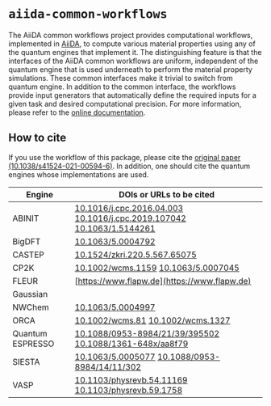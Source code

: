 # `aiida-common-workflows`
The AiiDA common workflows project provides computational workflows, implemented in [AiiDA](https://www.aiida.net), to compute various material properties using any of the quantum engines that implement it.
The distinguishing feature is that the interfaces of the AiiDA common workflows are uniform, independent of the quantum engine that is used underneath to perform the material property simulations.
These common interfaces make it trivial to switch from quantum engine.
In addition to the common interface, the workflows provide input generators that automatically define the required inputs for a given task and desired computational precision.
For more information, please refer to the [online documentation](https://aiida-common-workflows.readthedocs.io/en/latest/).


## How to cite
If you use the workflow of this package, please cite the [original paper (10.1038/s41524-021-00594-6)](https://doi.org/10.1038/s41524-021-00594-6).
In addition, one should cite the quantum engines whose implementations are used.

Engine           | DOIs or URLs to be cited
---------------- | ----------------------------
ABINIT           | [10.1016/j.cpc.2016.04.003](https://doi.org/10.1016/j.cpc.2016.04.003) [10.1016/j.cpc.2019.107042](https://doi.org/10.1016/j.cpc.2019.107042) [10.1063/1.5144261](https://doi.org/10.1063/1.5144261)
BigDFT           | [10.1063/5.0004792](https://doi.org/10.1063/5.0004792)
CASTEP           | [10.1524/zkri.220.5.567.65075](https://doi.org/10.1524/zkri.220.5.567.65075)
CP2K             | [10.1002/wcms.1159](https://doi.org/10.1002/wcms.1159) [10.1063/5.0007045](https://doi.org/10.1063/5.0007045)
FLEUR            | [https://www.flapw.de](https://www.flapw.de)
Gaussian         |
NWChem           | [10.1063/5.0004997](https://doi.org/10.1063/5.0004997)
ORCA             | [10.1002/wcms.81](https://doi.org/10.1002/wcms.81) [10.1002/wcms.1327](https://doi.org/10.1002/wcms.1327)
Quantum ESPRESSO | [10.1088/0953-8984/21/39/395502](https://doi.org/10.1088/0953-8984/21/39/395502) [10.1088/1361-648x/aa8f79](https://doi.org/10.1088/1361-648x/aa8f79)
SIESTA           | [10.1063/5.0005077](https://doi.org/10.1063/5.0005077) [10.1088/0953-8984/14/11/302](https://doi.org/10.1088/0953-8984/14/11/302)
VASP             | [10.1103/physrevb.54.11169](https://doi.org/10.1103/physrevb.54.11169)  [10.1103/physrevb.59.1758](https://doi.org/10.1103/physrevb.59.1758)
